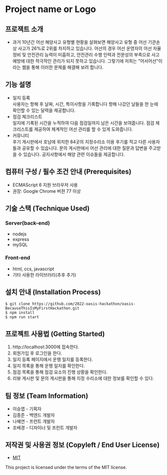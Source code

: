 # Project name or Logo



## 프로잭트 소개

- 과거 10년간 어선 해양사고 유형별 현황을 살펴보면 해양사고 유형 중 어선 기관손상 사고가 26%로 2위를 차지하고 있습니다.
어선의 경우 어선 운영자의 어선 자율정비 및 안전관리 능력이 미흡하고, 안전관리 수행 인력과 전문성의 부족으로 사고 예방에 대한 적극적인 관리가 되지 못하고 있습니다. 
그렇기에 저희는 "어서어선"이라는 웹을 통해 이러한 문제를 해결해 보려 합니다.

## 기능 설명

- 일지 등록<br>
사용자는 항해 후 날짜, 시간, 특이사항을 기록합니다
항해 나갔던 날들을 한 눈에 확인할 수 있는 달력을 제공합니다.
- 점검 체크리스트<br>
일지에 기록된 시간을 누적하여 다음 점검일까지 남은 시간을 보여줍니다.
점검 체크리스트를 제공하여 체계적인 어선 관리를 할 수 있게 도와줍니다.
- 커뮤니티<br>
후기 게시판에서 호남에 위치한 84곳의 지정수리소 이용 후기를 적고 다른 사용자들과 공유할 수 있습니다.
문의 게시판에서 어선 관리에 대한 질문과 답변을 주고받을 수 있습니다.
공지사항에서 해양 관련 이슈들을 제공합니다.


## 컴퓨터 구성 / 필수 조건 안내 (Prerequisites)

- ECMAScript 6 지원 브라우저 사용
- 권장: Google Chrome 버젼 77 이상

## 기술 스택 (Technique Used)

### Server(back-end)

- nodejs
- express
- mySQL

### Front-end

- html, ccs, javascript
- 기타 사용한 라이브러리(추후 추가)

## 설치 안내 (Installation Process)

```
$ git clone https://github.com/2022-oasis-hackathon/oasis-BecauseThisIsMyFirstHackathon.git
$ npm install
$ npm run start
```

## 프로젝트 사용법 (Getting Started)

1. http://localhost:3000에 접속한다.
2. 회원가입 후 로그인을 한다.
3. 일지 등록 페이지에서 운행 일지를 등록한다.
4. 일지 목록을 통해 운행 일지를 확인한다.
5. 점검 목록을 통해 점검 요소의 진행 상황을 확인한다.
6. 리뷰 게시판 및 문의 게시판을 통해 지정 수리소에 대한 정보를 확인할 수 있다.

## 팀 정보 (Team Information)

- 이승엽 - 기획자 
- 김종준 - 백엔드 개발자 
- 나혜연 - 프런트 개발자
- 조배경 - 디자이너 및 프런트 개발자

## 저작권 및 사용권 정보 (Copyleft / End User License)

- [MIT](https://github.com/osam2020-WEB/Sample-ProjectName-TeamName/blob/master/license.md)

This project is licensed under the terms of the MIT license.
